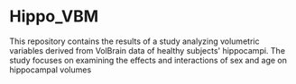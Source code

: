 # Hippo_VBM
This repository contains the results of a study analyzing volumetric variables derived from VolBrain data of healthy subjects' hippocampi. The study focuses on examining the effects and interactions of sex and age on hippocampal volumes
